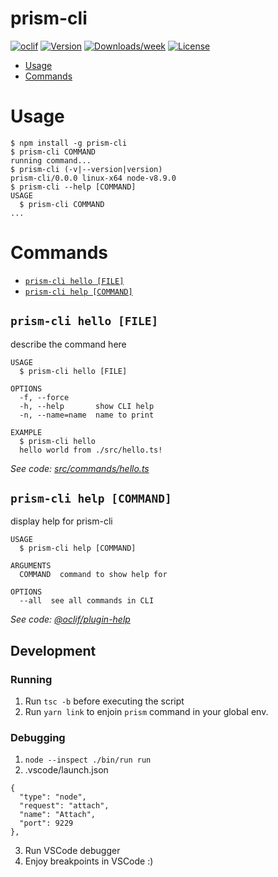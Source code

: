 prism-cli
=========

[![oclif](https://img.shields.io/badge/cli-oclif-brightgreen.svg)](https://oclif.io)
[![Version](https://img.shields.io/npm/v/prism-cli.svg)](https://npmjs.org/package/prism-cli)
[![Downloads/week](https://img.shields.io/npm/dw/prism-cli.svg)](https://npmjs.org/package/prism-cli)
[![License](https://img.shields.io/npm/l/prism-cli.svg)](https://github.com/chris-miaskowski/prism-cli/blob/master/package.json)

<!-- toc -->
* [Usage](#usage)
* [Commands](#commands)
<!-- tocstop -->
# Usage
<!-- usage -->
```sh-session
$ npm install -g prism-cli
$ prism-cli COMMAND
running command...
$ prism-cli (-v|--version|version)
prism-cli/0.0.0 linux-x64 node-v8.9.0
$ prism-cli --help [COMMAND]
USAGE
  $ prism-cli COMMAND
...
```
<!-- usagestop -->
# Commands
<!-- commands -->
* [`prism-cli hello [FILE]`](#prism-cli-hello-file)
* [`prism-cli help [COMMAND]`](#prism-cli-help-command)

## `prism-cli hello [FILE]`

describe the command here

```
USAGE
  $ prism-cli hello [FILE]

OPTIONS
  -f, --force
  -h, --help       show CLI help
  -n, --name=name  name to print

EXAMPLE
  $ prism-cli hello
  hello world from ./src/hello.ts!
```

_See code: [src/commands/hello.ts](https://github.com/chris-miaskowski/prism-cli/blob/v0.0.0/src/commands/hello.ts)_

## `prism-cli help [COMMAND]`

display help for prism-cli

```
USAGE
  $ prism-cli help [COMMAND]

ARGUMENTS
  COMMAND  command to show help for

OPTIONS
  --all  see all commands in CLI
```

_See code: [@oclif/plugin-help](https://github.com/oclif/plugin-help/blob/v2.1.3/src/commands/help.ts)_
<!-- commandsstop -->

## Development

### Running

1. Run `tsc -b` before executing the script
2. Run `yarn link` to enjoin `prism` command in your global env.

### Debugging

1. `node --inspect ./bin/run run`
2. .vscode/launch.json
```
{
  "type": "node",
  "request": "attach",
  "name": "Attach",
  "port": 9229
},
```
3. Run VSCode debugger
4. Enjoy breakpoints in VSCode :)
